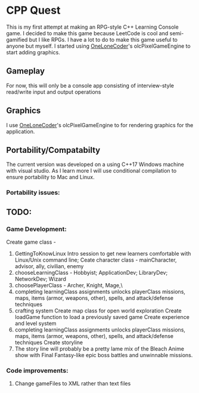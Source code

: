 # CPP Quest

This is my first attempt at making an RPG-style C++ Learning Console game. I decided to make this game because LeetCode is cool and semi-gamified but I like RPGs. I have a lot to do to make this game useful to anyone but myself. 
I started using <a href="https://github.com/OneLoneCoderCommunity">OneLoneCoder<a/>'s olcPixelGameEngine to start adding graphics.

## Gameplay
For now, this will only be a console app consisting of interview-style read/write input and output operations

## Graphics
I use <a href="https://github.com/OneLoneCoderCommunity">OneLoneCoder<a/>'s olcPixelGameEngine to for rendering graphics for the application.

## Portability/Compatabilty
The current version was developed on a using C++17 Windows machine with visual studio. As I learn more I will use conditional compilation to ensure portability to Mac and Linux.
### Portability issues:

## TODO:
### Game Development:
Create game class - 
  1) GettingToKnowLinux Intro session to get new learners comfortable with Linux/Unix command line; 
Ceate character class - mainCharacter, advisor, ally, civilian, enemy
  1) chooseLearningClass - Hobbyist; ApplicationDev; LibraryDev; NetworkDev; Wizard
  2) choosePlayerClass - Archer, Knight, Mage,\
  3) completing learningClass assignments unlocks playerClass missions, maps, items (armor, weapons, other), spells, and attack/defense techniques
  4) crafting system
Create map class for open world exploration
Create loadGame function to load a previously saved game
Create experience and level system
  1) completing learningClass assignments unlocks playerClass missions, maps, items (armor, weapons, other), spells, and attack/defense techniques
 Create storyline
  1) The story line will probably be a pretty lame mix of the Bleach Anime show with Final Fantasy-like epic boss battles and unwinnable missions.

### Code improvements:
1) Change gameFiles to XML rather than text files

